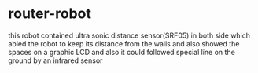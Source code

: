 # router-robot
this robot contained ultra sonic distance sensor(SRF05) in both side which abled the robot to keep its distance from the walls and also showed the spaces on a graphic LCD and also it could followed special line on the ground by an infrared sensor
